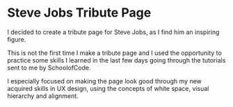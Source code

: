 # Steve Jobs Tribute Page

I decided to create a tribute page for Steve Jobs, as I find him an inspiring figure. 

This is not the first time I make a tribute page and I used the opportunity to practice some skills I learned in the last few days going through the tutorials sent to me by SchoolofCode. 
 
I especially focused on making the page look good through my new acquired skills in UX design, using the concepts of white space, visual hierarchy and alignment.